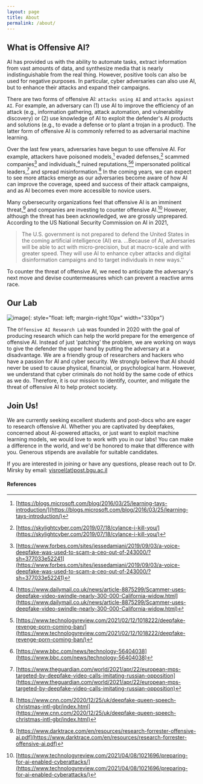 ```yaml
---
layout: page
title: About
permalink: /about/
---
```


## What is Offensive AI?

AI has provided us with the ability to automate tasks, extract information from vast amounts of data, and synthesize media that is nearly indistinguishable from the real thing. However, positive tools can also be used for negative purposes. In particular, cyber adversaries can also use AI, but to enhance their attacks and expand their campaigns. 

There are two forms of offensive AI: `attacks using AI` and `attacks against AI`. For example, an adversary can (1) use AI to improve the efficiency of an attack (e.g., information gathering, attack automation, and vulnerability discovery) or (2) use knowledge of AI to exploit the defender's AI products and solutions (e.g., to evade a defense or to plant a trojan in a product). The latter form of offensive AI is commonly referred to as adversarial machine learning.

Over the last few years, adversaries have begun to use offensive AI. For example, attackers have poisoned models,[^poison] evaded defenses,[^evade]  scammed companies[^ceo] and individuals,[^widow] ruined reputations,[^prn][^cheer] impersonated political leaders,[^impersonation] and spread misinformation.[^leader] In the coming years, we can expect to see more attacks emerge as our adversaries become aware of how AI can improve the coverage, speed and success of their attack campaigns, and as AI becomes even more accessible to novice users. 

Many cybersecurity organizations feel that offensive AI is an imminent threat,[^forrester] and companies are investing to counter offensive AI.[^mit] However, although the threat has been acknowledged, we are grossly unprepared. According to the US National Security Commission on AI in 2021,

>The U.S. government is not prepared to defend the United States in the coming artificial intelligence (AI) era. ...Because of AI, adversaries will be able to act with micro-precision, but at macro-scale and with greater speed. They will use AI to enhance cyber attacks and digital disinformation campaigns and to target individuals in new ways.'' 

To counter the threat of offensive AI, we need to anticipate the adversary's next move and devise countermeasures which can prevent a reactive arms race.

## Our Lab

![image]({{site.baseurl}}/assets/images/gavyam.jpg){: style="float: left; margin-right:10px" width="330px"} 

The `Offensive AI Research Lab` was founded in 2020 with the goal of producing research which can help the world prepare for the emergence of offensive AI. Instead of just 'patching' the problem, we are working on ways to give the defender the upper hand by putting the adversary at a disadvantage.  We are a friendly group of researchers and hackers who have a passion for AI and cyber security. We strongly believe that AI should never be used to cause physical, financial, or psychological harm. However, we understand that cyber criminals do not hold by the same code of ethics as we do. Therefore, it is our mission to identify, counter, and mitigate the threat of offensive AI to help protect society.

## Join Us!

We are currently seeking excellent students and post-docs who are eager to research offensive AI. Whether you are captivated by deepfakes, concerned about AI-powered attacks, or just want to exploit machine learning models, we would love to work with you in our labs! You can make a difference in the world, and we'd be honored to make that difference with you. Generous stipends are available for suitable candidates.

If you are interested in joining or have any questions, please reach out to Dr. Mirsky by email: [yisroel(at)post.bgu.ac.il](mailto:yisroel(at)post.bgu.ac.il)



#### References

[^poison]: [https://blogs.microsoft.com/blog/2016/03/25/learning-tays-introduction/](https://blogs.microsoft.com/blog/2016/03/25/learning-tays-introduction/) 
[^evade]: [https://skylightcyber.com/2019/07/18/cylance-i-kill-you/](https://skylightcyber.com/2019/07/18/cylance-i-kill-you/)
[^ceo]:[https://www.forbes.com/sites/jessedamiani/2019/09/03/a-voice-deepfake-was-used-to-scam-a-ceo-out-of-243000/?sh=377033e52241](https://www.forbes.com/sites/jessedamiani/2019/09/03/a-voice-deepfake-was-used-to-scam-a-ceo-out-of-243000/?sh=377033e52241)
[^widow]:[https://www.dailymail.co.uk/news/article-8875299/Scammer-uses-deepfake-video-swindle-nearly-300-000-California-widow.html](https://www.dailymail.co.uk/news/article-8875299/Scammer-uses-deepfake-video-swindle-nearly-300-000-California-widow.html)
[^prn]:[https://www.technologyreview.com/2021/02/12/1018222/deepfake-revenge-porn-coming-ban/](https://www.technologyreview.com/2021/02/12/1018222/deepfake-revenge-porn-coming-ban/)
[^cheer]:[https://www.bbc.com/news/technology-56404038](https://www.bbc.com/news/technology-56404038)
[^impersonation]:[https://www.theguardian.com/world/2021/apr/22/european-mps-targeted-by-deepfake-video-calls-imitating-russian-opposition](https://www.theguardian.com/world/2021/apr/22/european-mps-targeted-by-deepfake-video-calls-imitating-russian-opposition)
[^leader]: [https://www.cnn.com/2020/12/25/uk/deepfake-queen-speech-christmas-intl-gbr/index.html](https://www.cnn.com/2020/12/25/uk/deepfake-queen-speech-christmas-intl-gbr/index.html)
[^forrester]:[https://www.darktrace.com/en/resources/research-forrester-offensive-ai.pdf](https://www.darktrace.com/en/resources/research-forrester-offensive-ai.pdf)
[^mit]: [https://www.technologyreview.com/2021/04/08/1021696/preparing-for-ai-enabled-cyberattacks/](https://www.technologyreview.com/2021/04/08/1021696/preparing-for-ai-enabled-cyberattacks/)